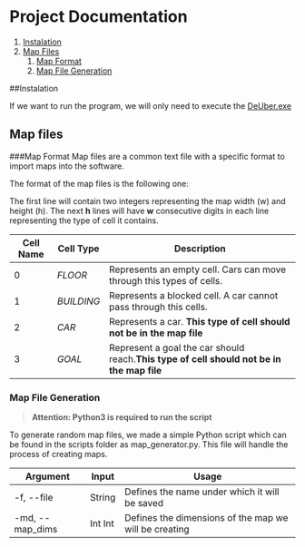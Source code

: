 # Project Documentation

1. [Instalation](#instalation)
1. [Map Files](#map-files)
    1. [Map Format](#map-format)
    2. [Map File Generation](#map-file-generation)

##Instalation

If we want to run the program, we will only need to execute the [DeUber.exe]()

## Map files

###Map Format
Map files are a common text file with a specific format to import maps into the software.

The format of the map files is the following one:

The first line will contain two integers representing the map width (w) and height (h). The next **h** lines will have **w** consecutive digits in each line representing the type of cell it contains.

| Cell Name | Cell Type | Description |
| ---- | ---- | ----|
| 0 | *FLOOR*| Represents an empty cell. Cars can move through this types of cells.|
| 1 | *BUILDING* | Represents a blocked cell. A car cannot pass through this cells.|
| 2 | *CAR* | Represents a car. **This type of cell should not be in the map file**  |
| 3 | *GOAL* | Represent a goal the car should reach.**This type of cell should not be in the map file**  |

### Map File Generation

> **Attention: Python3 is required to run the script**

To generate random map files, we made a simple Python script which can be found in the scripts folder as map_generator.py. This file will handle the process of creating maps. 

|Argument| Input |Usage |
|---|---| ---| 
| -f, --file| String| Defines the name under which it will be saved |
|-md, --map_dims| Int Int| Defines the dimensions of the map we will be creating|
 
